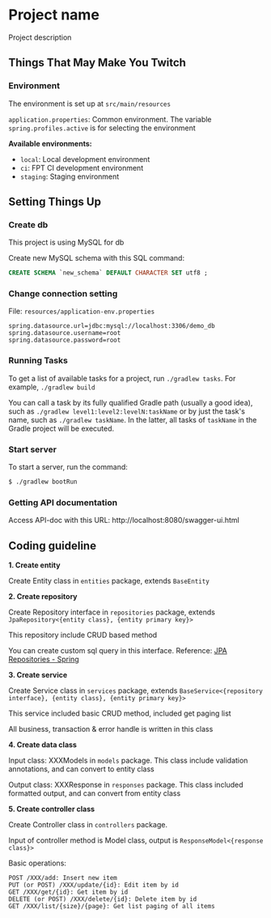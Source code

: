 # Project name

Project description

## Things That May Make You Twitch

### Environment

The environment is set up at `src/main/resources`

`application.properties`: Common environment. The variable `spring.profiles.active` is for selecting the environment

**Available environments:**

- `local`: Local development environment
- `ci`: FPT CI development environment
- `staging`: Staging environment

## Setting Things Up

### Create db

This project is using MySQL for db

Create new MySQL schema with this SQL command:
```sql
CREATE SCHEMA `new_schema` DEFAULT CHARACTER SET utf8 ;
```

### Change connection setting

File: `resources/application-env.properties`
```properties
spring.datasource.url=jdbc:mysql://localhost:3306/demo_db
spring.datasource.username=root
spring.datasource.password=root
```

### Running Tasks

To get a list of available tasks for a project, run `./gradlew tasks`. 
For example, `./gradlew build`

You can call a task by its fully qualified Gradle path (usually a good idea), such as `./gradlew level1:level2:levelN:taskName` or by just the task's name, such as `./gradlew taskName`. 
In the latter, all tasks of `taskName` in the Gradle project will be executed.

### Start server

To start a server, run the command:

```bash
$ ./gradlew bootRun
```

### Getting API documentation

Access API-doc with this URL: http://localhost:8080/swagger-ui.html

## Coding guideline

<b>1. Create entity</b>

Create Entity class in `entities` package, extends `BaseEntity`

<b>2. Create repository</b>

Create Repository interface in `repositories` package, extends `JpaRepository<{entity class}, {entity primary key}>`

This repository include CRUD based method

You can create custom sql query in this interface. Reference: [JPA Repositories - Spring](https://docs.spring.io/spring-data/jpa/docs/1.5.0.RELEASE/reference/html/jpa.repositories.html)

<b>3. Create service</b>

Create Service class in `services` package, extends `BaseService<{repository interface}, {entity class}, {entity primary key}>`

This service included basic CRUD method, included get paging list

All business, transaction & error handle is written in this class

<b>4. Create data class</b>

Input class: XXXModels in `models` package. This class include validation annotations, and can convert to entity class

Output class: XXXResponse in `responses` package. This class included formatted output, and can convert from entity class

<b>5. Create controller class</b>

Create Controller class in `controllers` package.

Input of controller method is Model class, output is `ResponseModel<{response class}>`

Basic operations:
```
POST /XXX/add: Insert new item
PUT (or POST) /XXX/update/{id}: Edit item by id
GET /XXX/get/{id}: Get item by id
DELETE (or POST) /XXX/delete/{id}: Delete item by id
GET /XXX/list/{size}/{page}: Get list paging of all items
```

